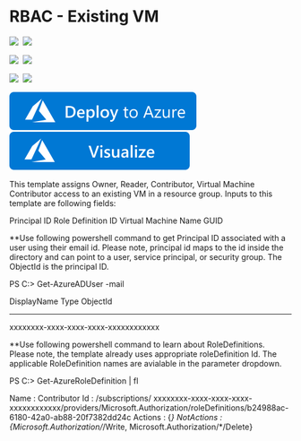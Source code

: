 # RBAC - Existing VM

<IMG SRC="https://azurequickstartsservice.blob.core.windows.net/badges/101-rbac-builtinrole-virtualmachine/PublicLastTestDate.svg" />&nbsp;
<IMG SRC="https://azurequickstartsservice.blob.core.windows.net/badges/101-rbac-builtinrole-virtualmachine/PublicDeployment.svg" />&nbsp;

<IMG SRC="https://azurequickstartsservice.blob.core.windows.net/badges/101-rbac-builtinrole-virtualmachine/FairfaxLastTestDate.svg" />&nbsp;
<IMG SRC="https://azurequickstartsservice.blob.core.windows.net/badges/101-rbac-builtinrole-virtualmachine/FairfaxDeployment.svg" />&nbsp;

<IMG SRC="https://azurequickstartsservice.blob.core.windows.net/badges/101-rbac-builtinrole-virtualmachine/BestPracticeResult.svg" />&nbsp;
<IMG SRC="https://azurequickstartsservice.blob.core.windows.net/badges/101-rbac-builtinrole-virtualmachine/CredScanResult.svg" />&nbsp;

<a href="https://portal.azure.com/#create/Microsoft.Template/uri/https%3A%2F%2Fraw.githubusercontent.com%2FAzure%2Fazure-quickstart-templates%2Fmaster%2F101-rbac-builtinrole-virtualmachine%2Fazuredeploy.json" target="_blank">
    <img src="https://raw.githubusercontent.com/Azure/azure-quickstart-templates/master/1-CONTRIBUTION-GUIDE/images/deploytoazure.svg?sanitize=true"/>
</a>
<a href="http://armviz.io/#/?load=https%3A%2F%2Fraw.githubusercontent.com%2FAzure%2Fazure-quickstart-templates%2Fmaster%2F101-rbac-builtinrole-virtualmachine%2Fazuredeploy.json" target="_blank">
  <img src="https://raw.githubusercontent.com/Azure/azure-quickstart-templates/master/1-CONTRIBUTION-GUIDE/images/visualizebutton.svg?sanitize=true"/>
</a>

This template assigns Owner, Reader, Contributor, Virtual Machine Contributor access to an existing VM in a resource group. Inputs to this template are following fields:

Principal ID
Role Definition ID
Virtual Machine Name
GUID

**Use following powershell command to get Principal ID associated with a user using their email id. Please note, principal id maps to the id inside the directory and can point to a user, service principal, or security group. The ObjectId is the principal ID.

PS C:\> Get-AzureADUser -mail <email id>

DisplayName                    Type                           ObjectId
-----------                    ----                           --------
<NAME>                                                        xxxxxxxx-xxxx-xxxx-xxxx-xxxxxxxxxxxx


**Use following powershell command to learn about RoleDefinitions. Please note, the template already uses appropriate roleDefinition Id. The applicable RoleDefinition names are avialable in the parameter dropdown. 

PS C:\> Get-AzureRoleDefinition | fl

Name       : Contributor
Id         : /subscriptions/ xxxxxxxx-xxxx-xxxx-xxxx-xxxxxxxxxxxx/providers/Microsoft.Authorization/roleDefinitions/b24988ac-6180-42a0-ab88-20f7382dd24c
Actions    : {*}
NotActions : {Microsoft.Authorization/*/Write, Microsoft.Authorization/*/Delete} 

